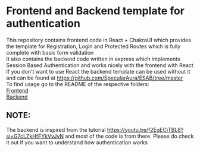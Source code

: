 # Frontend and Backend template for authentication 
This repository contains frontend code in React + ChakraUI which provides the template for Registration, Login and Protected Routes which is fully complete with basic form validation      
It also contains the backend code written in express which implements Session Based Authentication and works nicely with the frontend with React      
If you don't want to use React the backend template can be used without it and can be found at <https://github.com/SpecularAura/ESAB/tree/master>    
To find usage go to the README of the respective folders:    
[Frontend](/auth-frontend/README.md)   
[Backend](/server/README.md)

## NOTE:
The backend is inspired from the tutorial <https://youtu.be/f2EqECiTBL8?si=G7cLZkHfFYkVvJvN> and most of the code is from there. Please do check it out if you want to understand how authentication works
